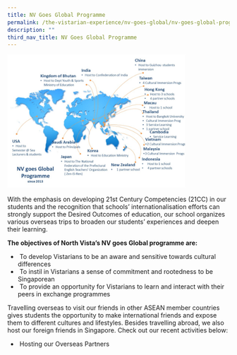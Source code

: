 ```yaml
---
title: NV Goes Global Programme
permalink: /the-vistarian-experience/nv-goes-global/nv-goes-global-programme/
description: ""
third_nav_title: NV Goes Global Programme
---
```


<img src="/images/NV%20goes%20Global%20map%20(updated%2011%20Nov%202016).jpg" 
     style="width:80%">
		 
With the emphasis on developing 21st Century Competencies (21CC) in our students and the recognition that schools’ internationalisation efforts can strongly support the Desired Outcomes of education, our school organizes various overseas trips to broaden our students’ experiences and deepen their learning.

  

**The objectives of North Vista’s NV goes Global programme are:**  

*    To develop Vistarians to be an aware and sensitive towards cultural differences
*    To instil in Vistarians a sense of commitment and rootedness to be Singaporean
*    To provide an opportunity for Vistarians to learn and interact with their peers in exchange programmes

  

Travelling overseas to visit our friends in other ASEAN member countries gives students the opportunity to make international friends and expose them to different cultures and lifestyles. Besides travelling abroad, we also host our foreign friends in Singapore. Check out our recent activities below:

  

*    Hosting our Overseas Partners